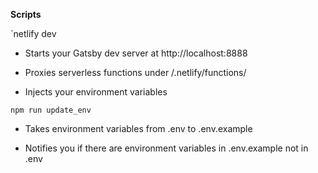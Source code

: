 **Scripts**

`netlify dev 

  
  - Starts your Gatsby dev server at http://localhost:8888


  - Proxies serverless functions under /.netlify/functions/


  - Injects your environment variables

`npm run update_env`

  - Takes environment variables from .env to .env.example

  - Notifies you if there are environment variables in .env.example not in .env
